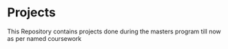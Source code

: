 # Projects

This Repository contains projects done during the masters program till now as per named coursework
